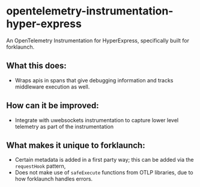 # opentelemetry-instrumentation-hyper-express
An OpenTelemetry Instrumentation for HyperExpress, specifically built for forklaunch.

## What this does:
* Wraps apis in spans that give debugging information and tracks middleware execution as well.

## How can it be improved:
* Integrate with uwebsockets instrumentation to capture lower level telemetry as part of the instrumentation

## What makes it unique to forklaunch:
* Certain metadata is added in a first party way; this can be added via the `requestHook` pattern,
* Does not make use of `safeExecute` functions from OTLP libraries, due to how forklaunch handles errors.
